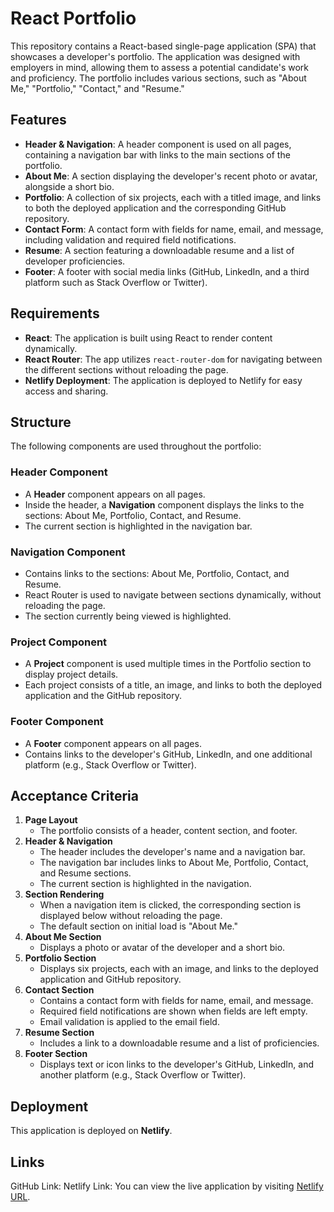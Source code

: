 # React Portfolio

This repository contains a React-based single-page application (SPA) that showcases a developer's portfolio. The application was designed with employers in mind, allowing them to assess a potential candidate's work and proficiency. The portfolio includes various sections, such as "About Me," "Portfolio," "Contact," and "Resume."

## Features

- **Header & Navigation**: A header component is used on all pages, containing a navigation bar with links to the main sections of the portfolio.
- **About Me**: A section displaying the developer's recent photo or avatar, alongside a short bio.
- **Portfolio**: A collection of six projects, each with a titled image, and links to both the deployed application and the corresponding GitHub repository.
- **Contact Form**: A contact form with fields for name, email, and message, including validation and required field notifications.
- **Resume**: A section featuring a downloadable resume and a list of developer proficiencies.
- **Footer**: A footer with social media links (GitHub, LinkedIn, and a third platform such as Stack Overflow or Twitter).

## Requirements

- **React**: The application is built using React to render content dynamically.
- **React Router**: The app utilizes `react-router-dom` for navigating between the different sections without reloading the page.
- **Netlify Deployment**: The application is deployed to Netlify for easy access and sharing.

## Structure

The following components are used throughout the portfolio:

### Header Component

- A **Header** component appears on all pages.
- Inside the header, a **Navigation** component displays the links to the sections: About Me, Portfolio, Contact, and Resume.
- The current section is highlighted in the navigation bar.

### Navigation Component

- Contains links to the sections: About Me, Portfolio, Contact, and Resume.
- React Router is used to navigate between sections dynamically, without reloading the page.
- The section currently being viewed is highlighted.

### Project Component

- A **Project** component is used multiple times in the Portfolio section to display project details.
- Each project consists of a title, an image, and links to both the deployed application and the GitHub repository.

### Footer Component

- A **Footer** component appears on all pages.
- Contains links to the developer's GitHub, LinkedIn, and one additional platform (e.g., Stack Overflow or Twitter).

## Acceptance Criteria

1. **Page Layout**
    - The portfolio consists of a header, content section, and footer.
2. **Header & Navigation**
    - The header includes the developer's name and a navigation bar.
    - The navigation bar includes links to About Me, Portfolio, Contact, and Resume sections.
    - The current section is highlighted in the navigation.
3. **Section Rendering**
    - When a navigation item is clicked, the corresponding section is displayed below without reloading the page.
    - The default section on initial load is "About Me."
4. **About Me Section**
    - Displays a photo or avatar of the developer and a short bio.
5. **Portfolio Section**
    - Displays six projects, each with an image, and links to the deployed application and GitHub repository.
6. **Contact Section**
    - Contains a contact form with fields for name, email, and message.
    - Required field notifications are shown when fields are left empty.
    - Email validation is applied to the email field.
7. **Resume Section**
    - Includes a link to a downloadable resume and a list of proficiencies.
8. **Footer Section**
    - Displays text or icon links to the developer's GitHub, LinkedIn, and another platform (e.g., Stack Overflow or Twitter).
	
## Deployment

This application is deployed on **Netlify**. 


## Links
GitHub Link: 
Netlify Link: You can view the live application by visiting [Netlify URL](https://your-app-name.netlify.app).
